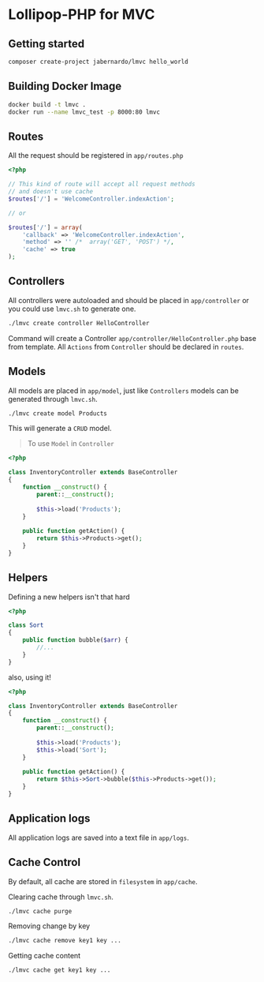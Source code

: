 # Lollipop-PHP for MVC

## Getting started

```bash
composer create-project jabernardo/lmvc hello_world
```

## Building Docker Image

```bash
docker build -t lmvc .
docker run --name lmvc_test -p 8000:80 lmvc
```

## Routes

All the request should be registered in `app/routes.php`

```php
<?php

// This kind of route will accept all request methods
// and doesn't use cache
$routes['/'] = 'WelcomeController.indexAction';

// or

$routes['/'] = array(
    'callback' => 'WelcomeController.indexAction',
    'method' => '' /*  array('GET', 'POST') */,
    'cache' => true
);

```

## Controllers

All controllers were autoloaded and should be placed in
`app/controller` or you could use `lmvc.sh` to generate one.

```bash
./lmvc create controller HelloController
```

Command will create a Controller `app/controller/HelloController.php`
base from template. All `Actions` from `Controller` should be declared
in `routes`.



## Models

All models are placed in `app/model`, just like `Controllers` 
models can be generated through `lmvc.sh`.

```bash
./lmvc create model Products
```

This will generate a `CRUD` model.

> To use `Model` in `Controller`

```php
<?php

class InventoryController extends BaseController
{
    function __construct() {
        parent::__construct();
        
        $this->load('Products');
    }
    
    public function getAction() {
        return $this->Products->get();
    }
}

```

## Helpers

Defining a new helpers isn't that hard

```php
<?php

class Sort
{
    public function bubble($arr) {
        //...
    }
}

```

also, using it!

```php
<?php

class InventoryController extends BaseController
{
    function __construct() {
        parent::__construct();
        
        $this->load('Products');
        $this->load('Sort');
    }
    
    public function getAction() {
        return $this->Sort->bubble($this->Products->get());
    }
}

```

## Application logs

All application logs are saved into a text file in `app/logs`.


## Cache Control

By default, all cache are stored in `filesystem` in `app/cache`.

Clearing cache through `lmvc.sh`.

```bash
./lmvc cache purge
```

Removing change by key

```bash
./lmvc cache remove key1 key ...
```

Getting cache content

```bash
./lmvc cache get key1 key ...
```
